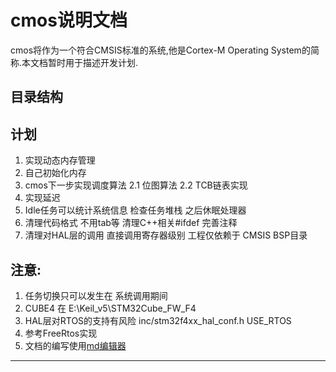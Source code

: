 # cmos说明文档
cmos将作为一个符合CMSIS标准的系统,他是Cortex-M Operating System的简称.本文档暂时用于描述开发计划.

## 目录结构

## 计划
1. 实现动态内存管理
2. 自己初始化内存 
3. cmos下一步实现调度算法
2.1 位图算法
2.2 TCB链表实现
4. 实现延迟
5. Idle任务可以统计系统信息 检查任务堆栈 之后休眠处理器
6. 清理代码格式 不用tab等 清理C++相关#ifdef 完善注释
7. 清理对HAL层的调用 直接调用寄存器级别 工程仅依赖于 CMSIS BSP目录

## 注意:
1. 任务切换只可以发生在 系统调用期间
2. CUBE4 在 E:\Keil\_v5\STM32Cube\_FW\_F4
3. HAL层对RTOS的支持有风险 inc/stm32f4xx\_hal\_conf.h USE\_RTOS
4. 参考FreeRtos实现
5. 文档的编写使用[md编辑器][1]

---------

[1]: http://write.blog.csdn.net/mdeditor


